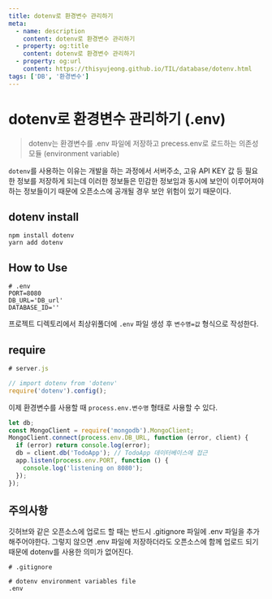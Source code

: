 ```yaml
---
title: dotenv로 환경변수 관리하기
meta:
  - name: description
    content: dotenv로 환경변수 관리하기
  - property: og:title
    content: dotenv로 환경변수 관리하기
  - property: og:url
    content: https://thisyujeong.github.io/TIL/database/dotenv.html
tags: ['DB', '환경변수']
---
```


# dotenv로 환경변수 관리하기 (.env)

> dotenv는 환경변수를 .env 파일에 저장하고 precess.env로 로드하는 의존성 모듈 (environment variable)

`dotenv`를 사용하는 이유는 개발을 하는 과정에서 서버주소, 고유 API KEY 값 등 필요한 정보를 저장하게 되는데 이러한 정보들은 민감한 정보임과 동시에 보안이 이루어져야 하는 정보들이기 때문에 오픈소스에 공개될 경우 보안 위험이 있기 때문이다.

## dotenv install

```
npm install dotenv
yarn add dotenv
```

## How to Use

```
# .env
PORT=8080
DB_URL='DB_url'
DATABASE_ID=''
```

프로젝트 디렉토리에서 최상위폴더에 `.env` 파일 생성 후 `변수명=값` 형식으로 작성한다.

## require

```js
# server.js

// import dotenv from 'dotenv'
require('dotenv').config();
```

이제 환경변수를 사용할 때 `process.env.변수명` 형태로 사용할 수 있다.

```js
let db;
const MongoClient = require('mongodb').MongoClient;
MongoClient.connect(process.env.DB_URL, function (error, client) {
  if (error) return console.log(error);
  db = client.db('TodoApp'); // TodoApp 데이터베이스에 접근
  app.listen(process.env.PORT, function () {
    console.log('listening on 8080');
  });
});
```

## 주의사항

깃허브와 같은 오픈소스에 업로드 할 때는 반드시 .gitignore 파일에 .env 파일을 추가해주어야한다. 그렇지 않으면 .env 파일에 저장하더라도 오픈소스에 함께 업로드 되기 때문에 dotenv를 사용한 의미가 없어진다.

```
# .gitignore

# dotenv environment variables file
.env
```
